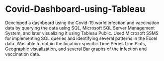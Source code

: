 # Covid-Dashboard-using-Tableau
Developed a dashboard using the Covid-19 world infection and vaccination data by querying the data using SQL, Microsoft SQL Server Management System, and later visualizing it using Tableau Public. Used Microsoft SSMS for implementing SQL queries and identifying several patterns in the Excel data. Was able to obtain the location-specific Time Series Line Plots, Geographic visualization, and several Bar graphs of the infection and vaccination data.
